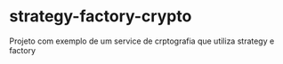 # strategy-factory-crypto
Projeto com exemplo de um service de crptografia que utiliza strategy e factory

